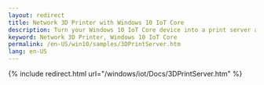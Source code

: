 ```yaml
---
layout: redirect
title: Network 3D Printer with Windows 10 IoT Core
description: Turn your Windows 10 IoT Core device into a print server and connect your 3D Printer to it. You will be able to access your printer wirelessly from other devices.
keyword: Network 3D Printer, Windows 10 IoT Core
permalink: /en-US/win10/samples/3DPrintServer.htm
lang: en-US
---
```


{% include redirect.html url="/windows/iot/Docs/3DPrintServer.htm" %}
